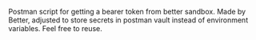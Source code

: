 Postman script for getting a bearer token from better sandbox. Made by Better, adjusted to store secrets in postman vault instead of environment variables.
Feel free to reuse. 
